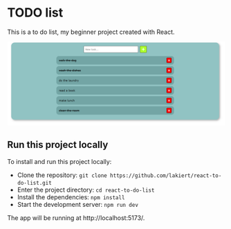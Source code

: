 # TODO list

This is a to do list, my beginner project created with React.

![a screenshot of the app](https://github.com/lakiert/react-to-do-list/blob/main/screenshots/screenshot1.PNG)

## Run this project locally

To install and run this project locally:
- Clone the repository: `git clone https://github.com/lakiert/react-to-do-list.git`
- Enter the project directory: `cd react-to-do-list`
- Install the dependencies: `npm install`
- Start the development server: `npm run dev`

The app will be running at http://localhost:5173/.
